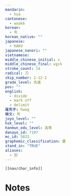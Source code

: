 ```yaml
---
mandarin:
  - huà
cantonese:
  - waak6
korean:
  - 획
korean_native: ""
japanese:
  - KAKU
japanese_nanori: ""
vietnamese:
middle_chinese_initial: x
middle_chinese_final: wɣɛk
stroke_count: 14
radical: 刀
skip_number: 1-12-2
grade_level: 先進
pos: ""
english:
  - divide
  - mark off
  - delimit
羅馬字: hwag
韓文: 확
joyo_level: ""
hsk_level: ""
hanmun_edu_level: 高等
danayo_id: 7197
mc_id: 5823
graphemic_classification: 畫
stand_in: "TRUE"
aliases:
  - 划
---
```

```meta-bind-embed
[[nav/char_info]]
```

# Notes
